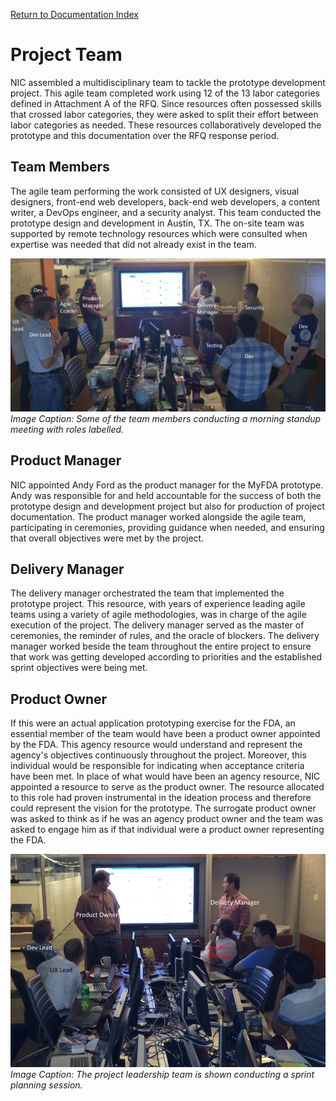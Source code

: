 [Return to Documentation Index](README.md)

Project Team
============

NIC assembled a multidisciplinary team to tackle the prototype development project.  This agile team 
completed work using 12 of the 13 labor categories defined in Attachment A of the RFQ.  Since resources 
often possessed skills that crossed labor categories, they were asked to split their effort between labor 
categories as needed.  These resources collaboratively developed the prototype and this documentation over 
the RFQ response period.

Team Members
------------

The agile team performing the work consisted of UX designers, visual designers, front-end web developers, 
back-end web developers, a content writer, a DevOps engineer, and a security analyst.  This team conducted 
the prototype design and development in Austin, TX.  The on-site team was supported by remote technology 
resources which were consulted when expertise was needed that did not already exist in the team.

![Some of the team members conducting a morning standup meeting with roles labelled.](Project%20Team/evidence_multidiscipline.jpg)
*Image Caption: Some of the team members conducting a morning standup meeting with roles labelled.*

Product Manager
---------------

NIC appointed Andy Ford as the product manager for the MyFDA prototype.  Andy was responsible for and held 
accountable for the success of both the prototype design and development project but also for production of 
project documentation.  The product manager worked alongside the agile team, participating in ceremonies, 
providing guidance when needed, and ensuring that overall objectives were met by the project.

Delivery Manager
----------------

The delivery manager orchestrated the team that implemented the prototype project.  This resource, with 
years of experience leading agile teams using a variety of agile methodologies, was in charge of the agile 
execution of the project.  The delivery manager served as the master of ceremonies, the reminder of rules, 
and the oracle of blockers.  The delivery manager worked beside the team throughout the entire project to 
ensure that work was getting developed according to priorities and the established sprint objectives were 
being met.

Product Owner
-------------

If this were an actual application prototyping exercise for the FDA, an essential member of the team would 
have been a product owner appointed by the FDA.  This agency resource would understand and represent the 
agency's objectives continuously throughout the project.  Moreover, this individual would be responsible for 
indicating when acceptance criteria have been met.  In place of what would have been an agency resource, NIC 
appointed a resource to serve as the product owner.  The resource allocated to this role had proven 
instrumental in the ideation process and therefore could represent the vision for the prototype.  The 
surrogate product owner was asked to think as if he was an agency product owner and the team was asked to 
engage him as if that individual were a product owner representing the FDA.

![The project leadership team is shown conducting a sprint planning session.](Project%20Team/leadership_evidence.jpg)
*Image Caption: The project leadership team is shown conducting a sprint planning session.*
